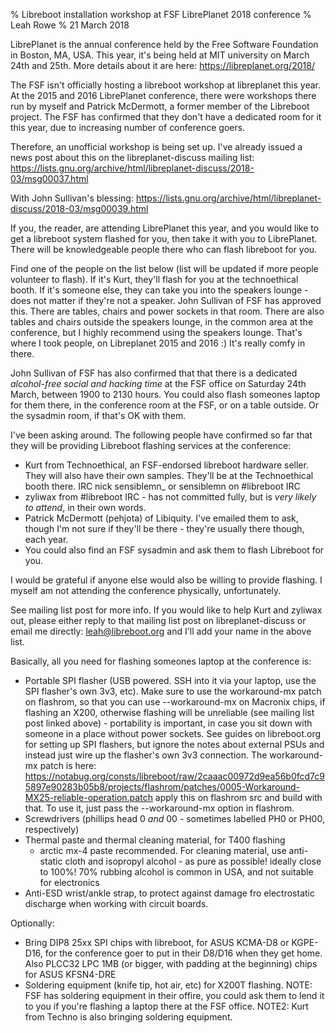 % Libreboot installation workshop at FSF LibrePlanet 2018 conference
% Leah Rowe
% 21 March 2018

LibrePlanet is the annual conference held by the Free Software Foundation in
Boston, MA, USA. This year, it's being held at MIT university on March 24th
and 25th. More details about it are here:
<https://libreplanet.org/2018/>

The FSF isn't officially hosting a libreboot workshop at libreplanet
this year. At the 2015 and 2016 LibrePlanet conference, there were workshops
there run by myself and Patrick McDermott, a former member of the Libreboot
project. The FSF has confirmed that they don't have a dedicated room for it
this year, due to increasing number of conference goers.

Therefore, an unofficial workshop is being set up. I've already issued a news
post about this on the libreplanet-discuss mailing list:
<https://lists.gnu.org/archive/html/libreplanet-discuss/2018-03/msg00037.html>

With John Sullivan's blessing:
<https://lists.gnu.org/archive/html/libreplanet-discuss/2018-03/msg00039.html>

If you, the reader, are attending LibrePlanet this year, and you would like to
get a libreboot system flashed for you, then take it with you to LibrePlanet.
There will be knowledgeable people there who can flash libreboot for you.

Find one of the people on the list below (list will be updated if more people
volunteer to flash). If it's Kurt, they'll flash for you at the technoethical
booth. If it's someone else, they can take you into the speakers lounge - does
not matter if they're not a speaker. John Sullivan of FSF has approved this.
There are tables, chairs and power sockets in that room.
There are also tables and chairs outside the speakers lounge, in the common
area at the conference, but I highly recommend using the speakers lounge.
That's where I took people, on Libreplanet 2015 and 2016 :)
It's really comfy in there.

John Sullivan of FSF has also confirmed that that there is a dedicated
*alcohol-free social and hacking time* at the FSF office on Saturday 24th
March, between 1900 to 2130 hours. You could also flash someones laptop for
them there, in the conference room at the FSF, or on a table outside. Or the
sysadmin room, if that's OK with them.

I've been asking around. The following people have confirmed so far that they
will be providing Libreboot flashing services at the conference:

- Kurt from Technoethical, an FSF-endorsed libreboot hardware seller. They will
  also have their own samples. They'll be at the Technoethical booth there.
  IRC nick sensiblemn\_ or sensiblemn on #libreboot IRC
- zyliwax from #libreboot IRC - has not committed fully, but is *very likely
  to attend*, in their own words.
- Patrick McDermott (pehjota) of Libiquity. I've emailed them to ask,
  though I'm not sure if they'll be there - they're usually there though, each
  year.
- You could also find an FSF sysadmin and ask them to flash Libreboot for you.

I would be grateful if anyone else would also be willing to provide flashing.
I myself am not attending the conference physically, unfortunately.

See mailing list post for more info. If you would like to help Kurt and
zyliwax out, please either reply to that mailing list post on
libreplanet-discuss or email me directly:
[leah@libreboot.org](mailto:leah@libreboot.org) and I'll add your name in
the above list.

Basically, all you need for flashing someones laptop at the conference is:

- Portable SPI flasher (USB powered. SSH into it via your laptop, use the SPI
  flasher's own 3v3, etc). Make sure to use the workaround-mx patch on
  flashrom, so that you can use --workaround-mx on Macronix chips, if flashing
  an X200, otherwise flashing will be unreliable (see mailing list post linked
  above) - portability is important, in case you sit down with someone in
  a place without power sockets.
  See guides on libreboot.org for setting up SPI flashers, but ignore the notes
  about external PSUs and instead just wire up the flasher's own 3v3 connection.
  The workaround-mx patch is here:
  <https://notabug.org/consts/libreboot/raw/2caaac00972d9ea56b0fcd7c95897e90283b05b8/projects/flashrom/patches/0005-Workaround-MX25-reliable-operation.patch>
  apply this on flashrom src and build with that. To use it, just pass the
  --workaround-mx option in flashrom.
- Screwdrivers (phillips head 0 *and* 00 - sometimes labelled PH0 or PH00,
  respectively)
- Thermal paste and thermal cleaning material, for T400 flashing
  - arctic mx-4 paste recommended. For cleaning material, use anti-static cloth
  and isopropyl alcohol - as pure as possible! ideally close to 100%! 70%
  rubbing alcohol is common in USA, and not suitable for electronics
- Anti-ESD wrist/ankle strap, to protect against damage fro electrostatic
  discharge when working with circuit boards.

Optionally:

- Bring DIP8 25xx SPI chips with libreboot, for ASUS KCMA-D8 or KGPE-D16, for the
  conference goer to put in their D8/D16 when they get home. Also PLCC32 LPC
  1MB (or bigger, with padding at the beginning) chips for ASUS KFSN4-DRE
- Soldering equipment (knife tip, hot air, etc) for X200T flashing. NOTE: FSF has
  soldering equipment in their offire, you could ask them to lend it to you
  if you're flashing a laptop there at the FSF office. NOTE2: Kurt from Techno
  is also bringing soldering equipment.
